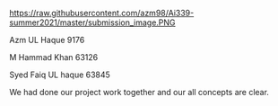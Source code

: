 https://raw.githubusercontent.com/azm98/Ai339-summer2021/master/submission_image.PNG

Azm UL Haque 9176

M Hammad Khan 63126

Syed Faiq UL haque 63845

We had done our project work together and our all concepts are clear.
